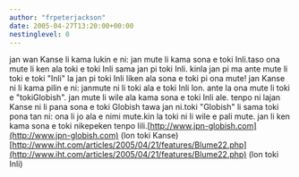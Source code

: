 ```yaml
---
author: "frpeterjackson"
date: 2005-04-27T13:20:00+00:00
nestinglevel: 0
---
```

jan wan Kanse li kama lukin e ni: jan mute li kama sona e toki Inli.taso ona mute li ken ala toki e toki Inli sama jan pi toki Inli. kinla jan pi ma ante mute li toki e toki "Inli" la jan pi toki Inli liken ala sona e toki pi ona mute! jan Kanse ni li kama pilin e ni: janmute ni li toki ala e toki Inli lon. ante la ona mute li toki e "tokiGlobish". jan mute li wile ala kama sona e toki Inli ale. tenpo ni lajan Kanse ni li pana sona e toki Globish tawa jan ni.toki "Globish" li sama toki pona tan ni: ona li jo ala e nimi mute.kin la toki ni li wile e pali mute. jan li ken kama sona e toki nikepeken tenpo lili.[http://www.jpn-globish.com](http://www.jpn-globish.com) (lon toki Kanse)[http://www.iht.com/articles/2005/04/21/features/Blume22.php](http://www.iht.com/articles/2005/04/21/features/Blume22.php) (lon toki Inli)